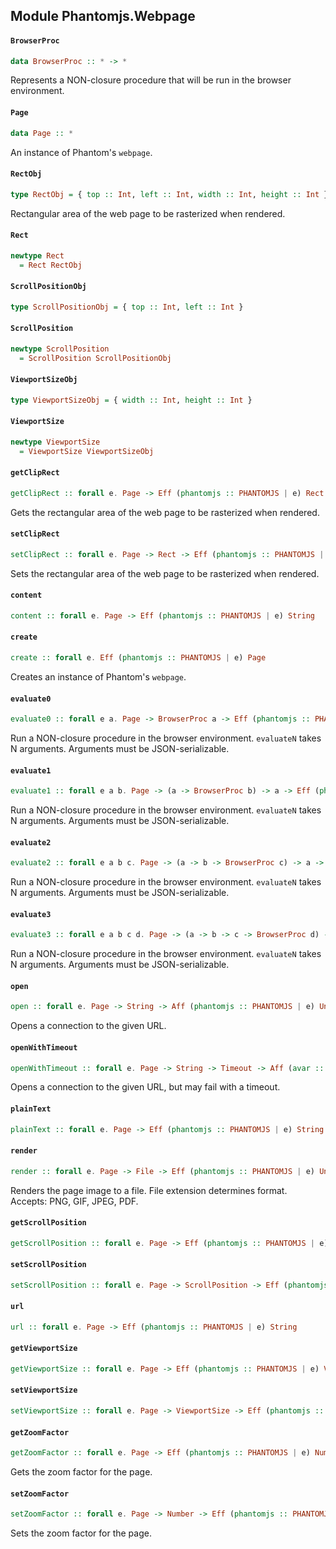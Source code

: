 ## Module Phantomjs.Webpage

#### `BrowserProc`

``` purescript
data BrowserProc :: * -> *
```

Represents a NON-closure procedure that will be run in the
browser environment.


#### `Page`

``` purescript
data Page :: *
```

An instance of Phantom's `webpage`.


#### `RectObj`

``` purescript
type RectObj = { top :: Int, left :: Int, width :: Int, height :: Int }
```

Rectangular area of the web page to be rasterized when rendered.


#### `Rect`

``` purescript
newtype Rect
  = Rect RectObj
```

#### `ScrollPositionObj`

``` purescript
type ScrollPositionObj = { top :: Int, left :: Int }
```

#### `ScrollPosition`

``` purescript
newtype ScrollPosition
  = ScrollPosition ScrollPositionObj
```

#### `ViewportSizeObj`

``` purescript
type ViewportSizeObj = { width :: Int, height :: Int }
```

#### `ViewportSize`

``` purescript
newtype ViewportSize
  = ViewportSize ViewportSizeObj
```

#### `getClipRect`

``` purescript
getClipRect :: forall e. Page -> Eff (phantomjs :: PHANTOMJS | e) Rect
```

Gets the rectangular area of the web page to be rasterized when rendered.


#### `setClipRect`

``` purescript
setClipRect :: forall e. Page -> Rect -> Eff (phantomjs :: PHANTOMJS | e) Unit
```

Sets the rectangular area of the web page to be rasterized when rendered.


#### `content`

``` purescript
content :: forall e. Page -> Eff (phantomjs :: PHANTOMJS | e) String
```

#### `create`

``` purescript
create :: forall e. Eff (phantomjs :: PHANTOMJS | e) Page
```

Creates an instance of Phantom's `webpage`.


#### `evaluate0`

``` purescript
evaluate0 :: forall e a. Page -> BrowserProc a -> Eff (phantomjs :: PHANTOMJS | e) a
```

Run a NON-closure procedure in the browser
environment. `evaluateN` takes N arguments. Arguments must be
JSON-serializable.


#### `evaluate1`

``` purescript
evaluate1 :: forall e a b. Page -> (a -> BrowserProc b) -> a -> Eff (phantomjs :: PHANTOMJS | e) b
```

Run a NON-closure procedure in the browser
environment. `evaluateN` takes N arguments. Arguments must be
JSON-serializable.


#### `evaluate2`

``` purescript
evaluate2 :: forall e a b c. Page -> (a -> b -> BrowserProc c) -> a -> b -> Eff (phantomjs :: PHANTOMJS | e) c
```

Run a NON-closure procedure in the browser
environment. `evaluateN` takes N arguments. Arguments must be
JSON-serializable.


#### `evaluate3`

``` purescript
evaluate3 :: forall e a b c d. Page -> (a -> b -> c -> BrowserProc d) -> a -> b -> c -> Eff (phantomjs :: PHANTOMJS | e) d
```

Run a NON-closure procedure in the browser
environment. `evaluateN` takes N arguments. Arguments must be
JSON-serializable.


#### `open`

``` purescript
open :: forall e. Page -> String -> Aff (phantomjs :: PHANTOMJS | e) Unit
```

Opens a connection to the given URL.


#### `openWithTimeout`

``` purescript
openWithTimeout :: forall e. Page -> String -> Timeout -> Aff (avar :: AVAR, phantomjs :: PHANTOMJS | e) Unit
```

Opens a connection to the given URL, but may fail with a timeout.


#### `plainText`

``` purescript
plainText :: forall e. Page -> Eff (phantomjs :: PHANTOMJS | e) String
```

#### `render`

``` purescript
render :: forall e. Page -> File -> Eff (phantomjs :: PHANTOMJS | e) Unit
```

Renders the page image to a file. File extension determines
format. Accepts: PNG, GIF, JPEG, PDF.


#### `getScrollPosition`

``` purescript
getScrollPosition :: forall e. Page -> Eff (phantomjs :: PHANTOMJS | e) ScrollPosition
```

#### `setScrollPosition`

``` purescript
setScrollPosition :: forall e. Page -> ScrollPosition -> Eff (phantomjs :: PHANTOMJS | e) Unit
```

#### `url`

``` purescript
url :: forall e. Page -> Eff (phantomjs :: PHANTOMJS | e) String
```

#### `getViewportSize`

``` purescript
getViewportSize :: forall e. Page -> Eff (phantomjs :: PHANTOMJS | e) ViewportSize
```

#### `setViewportSize`

``` purescript
setViewportSize :: forall e. Page -> ViewportSize -> Eff (phantomjs :: PHANTOMJS | e) Unit
```

#### `getZoomFactor`

``` purescript
getZoomFactor :: forall e. Page -> Eff (phantomjs :: PHANTOMJS | e) Number
```

Gets the zoom factor for the page.


#### `setZoomFactor`

``` purescript
setZoomFactor :: forall e. Page -> Number -> Eff (phantomjs :: PHANTOMJS | e) Unit
```

Sets the zoom factor for the page.



